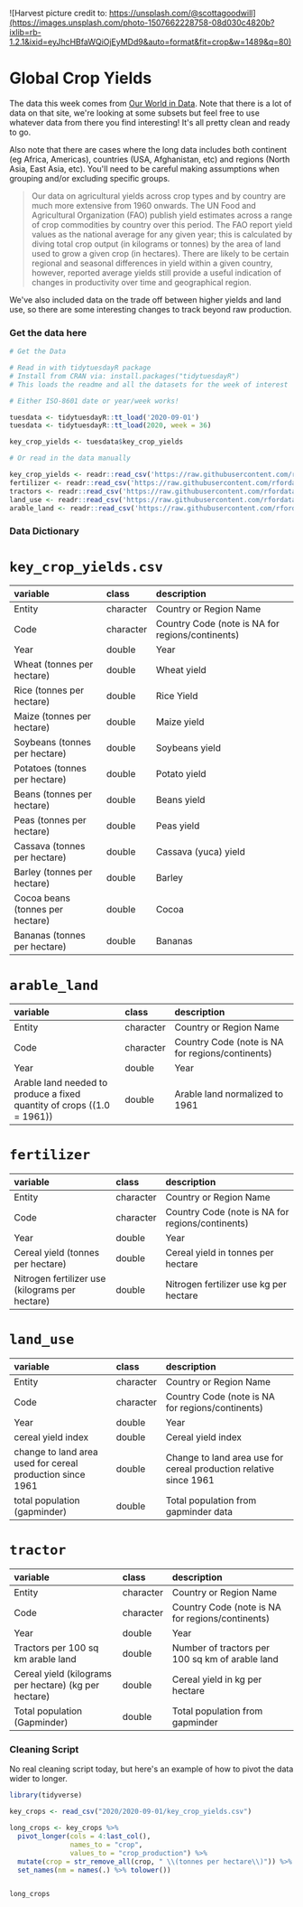 ![Harvest picture credit to: https://unsplash.com/@scottagoodwill](https://images.unsplash.com/photo-1507662228758-08d030c4820b?ixlib=rb-1.2.1&ixid=eyJhcHBfaWQiOjEyMDd9&auto=format&fit=crop&w=1489&q=80)

# Global Crop Yields

The data this week comes from [Our World in Data](https://ourworldindata.org/crop-yields). Note that there is a lot of data on that site, we're looking at some subsets but feel free to use whatever data from there you find interesting! It's all pretty clean and ready to go.

Also note that there are cases where the long data includes both continent (eg Africa, Americas), countries (USA, Afghanistan, etc) and regions (North Asia, East Asia, etc). You'll need to be careful making assumptions when grouping and/or excluding specific groups.

> Our data on agricultural yields across crop types and by country are much more extensive from 1960 onwards. The UN Food and Agricultural Organization (FAO) publish yield estimates across a range of crop commodities by country over this period. The FAO report yield values as the national average for any given year; this is calculated by diving total crop output (in kilograms or tonnes) by the area of land used to grow a given crop (in hectares). There are likely to be certain regional and seasonal differences in yield within a given country, however, reported average yields still provide a useful indication of changes in productivity over time and geographical region.

We've also included data on the trade off between higher yields and land use, so there are some interesting changes to track beyond raw production.

### Get the data here

```r
# Get the Data

# Read in with tidytuesdayR package 
# Install from CRAN via: install.packages("tidytuesdayR")
# This loads the readme and all the datasets for the week of interest

# Either ISO-8601 date or year/week works!

tuesdata <- tidytuesdayR::tt_load('2020-09-01')
tuesdata <- tidytuesdayR::tt_load(2020, week = 36)

key_crop_yields <- tuesdata$key_crop_yields

# Or read in the data manually

key_crop_yields <- readr::read_csv('https://raw.githubusercontent.com/rfordatascience/tidytuesday/main/data/2020/2020-09-01/key_crop_yields.csv')
fertilizer <- readr::read_csv('https://raw.githubusercontent.com/rfordatascience/tidytuesday/main/data/2020/2020-09-01/cereal_crop_yield_vs_fertilizer_application.csv')
tractors <- readr::read_csv('https://raw.githubusercontent.com/rfordatascience/tidytuesday/main/data/2020/2020-09-01/cereal_yields_vs_tractor_inputs_in_agriculture.csv')
land_use <- readr::read_csv('https://raw.githubusercontent.com/rfordatascience/tidytuesday/main/data/2020/2020-09-01/land_use_vs_yield_change_in_cereal_production.csv')
arable_land <- readr::read_csv('https://raw.githubusercontent.com/rfordatascience/tidytuesday/main/data/2020/2020-09-01/arable_land_pin.csv')

```
### Data Dictionary

# `key_crop_yields.csv`

|variable                         |class     |description |
|:--------------------------------|:---------|:-----------|
|Entity                           |character | Country or Region Name |
|Code                             |character | Country Code (note is NA for regions/continents) |
|Year                             |double    | Year |
|Wheat (tonnes per hectare)       |double    | Wheat yield |
|Rice (tonnes per hectare)        |double    | Rice Yield |
|Maize (tonnes per hectare)       |double    | Maize yield |
|Soybeans (tonnes per hectare)    |double    | Soybeans yield |
|Potatoes (tonnes per hectare)    |double    | Potato yield |
|Beans (tonnes per hectare)       |double    | Beans yield|
|Peas (tonnes per hectare)        |double    | Peas yield |
|Cassava (tonnes per hectare)     |double    | Cassava (yuca) yield|
|Barley (tonnes per hectare)      |double    | Barley|
|Cocoa beans (tonnes per hectare) |double    | Cocoa |
|Bananas (tonnes per hectare)     |double    | Bananas |

# `arable_land`

|variable                                                               |class     |description |
|:----------------------------------------------------------------------|:---------|:-----------|
|Entity                           |character | Country or Region Name |
|Code                             |character | Country Code (note is NA for regions/continents) |
|Year                             |double    | Year |
|Arable land needed to produce a fixed quantity of crops ((1.0 = 1961)) |double    | Arable land normalized to 1961 |


# `fertilizer`

|variable                                        |class     |description |
|:-----------------------------------------------|:---------|:-----------|
|Entity                           |character | Country or Region Name |
|Code                             |character | Country Code (note is NA for regions/continents) |
|Year                             |double    | Year |
|Cereal yield (tonnes per hectare)               |double    | Cereal yield in tonnes per hectare |
|Nitrogen fertilizer use (kilograms per hectare) |double    | Nitrogen fertilizer use kg per hectare |

# `land_use`

|variable                                                  |class     |description |
|:---------------------------------------------------------|:---------|:-----------|
|Entity                           |character | Country or Region Name |
|Code                             |character | Country Code (note is NA for regions/continents) |
|Year                             |double    | Year |
|cereal yield index                                        |double    | Cereal yield index |
|change to land area used for cereal production since 1961 |double    | Change to land area use for cereal production relative since 1961|
|total population (gapminder)                              |double    | Total population from gapminder data |

# `tractor`

|variable                                              |class     |description |
|:---------------------------------------------------------|:---------|:-----------|
|Entity                           |character | Country or Region Name |
|Code                             |character | Country Code (note is NA for regions/continents) |
|Year                             |double    | Year |
|Tractors per 100 sq km arable land                    |double    | Number of tractors per 100 sq km of arable land |
|Cereal yield (kilograms per hectare) (kg per hectare) |double    | Cereal yield in kg per hectare |
|Total population (Gapminder)                          |double    | Total population from gapminder |

### Cleaning Script

No real cleaning script today, but here's an example of how to pivot the data wider to longer.

```r
library(tidyverse)

key_crops <- read_csv("2020/2020-09-01/key_crop_yields.csv")

long_crops <- key_crops %>% 
  pivot_longer(cols = 4:last_col(),
               names_to = "crop", 
               values_to = "crop_production") %>% 
  mutate(crop = str_remove_all(crop, " \\(tonnes per hectare\\)")) %>% 
  set_names(nm = names(.) %>% tolower())


long_crops
```
